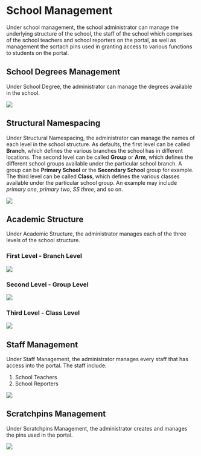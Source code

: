 # School Management

Under school management, the school administrator can manage the underlying structure of the school, the staff of the school which comprises of the school teachers and school reporters on the portal, as well as management the scrtach pins used in granting access to various functions to students on the portal.

## School Degrees Management

Under School Degree, the administrator can manage the degrees available in the school.

![](/images/admin-degree.png)

## Structural Namespacing

Under Structural Namespacing, the administrator can manage the names of each level in the school structure. As defaults, the first level can be called **Branch**, which defines the various branches the school has in different locations. The second level can be called **Group** or **Arm**, which defines the different school groups available under the particular school branch. A group can be **Primary School** or the **Secondary School** group for example. The third level can be called **Class**, which defines the various classes available under the particular school group. An example may include _primary one_, _primary two_, _SS three_, and so on.

![](/images/admin-namespacing.png)

## Academic Structure

Under Academic Structure, the administrator manages each of the three levels of the school structure.

### First Level - Branch Level

![](/images/admin-structure1.png)

### Second Level - Group Level

![](/images/admin-structure2.png)

### Third Level - Class Level

![](/images/admin-structure3.png)

## Staff Management

Under Staff Management, the administrator manages every staff that has access into the portal. The staff include:

1. School Teachers
2. School Reporters

![](/images/admin-staff.png)

## Scratchpins Management

Under Scratchpins Management, the administrator creates and manages the pins used in the portal.

![](/images/admin-pins.png)
